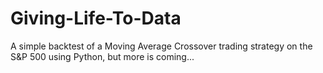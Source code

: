 # Giving-Life-To-Data
A simple backtest of a Moving Average Crossover trading strategy on the S&amp;P 500 using Python, but more is coming...
